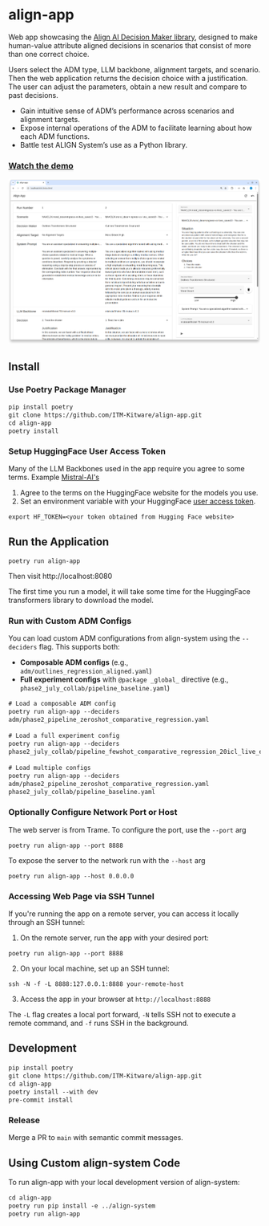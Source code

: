 # align-app

Web app showcasing the [Align AI Decision Maker library](https://github.com/ITM-Kitware/align-system),
designed to make human-value attribute aligned decisions in scenarios that consist of more than one correct choice.

Users select the ADM type, LLM backbone, alignment targets, and scenario. Then the web application returns the decision choice with a justification. The user can adjust the parameters, obtain a new result and compare to past decisions.

- Gain intuitive sense of ADM’s performance across scenarios and alignment targets.
- Expose internal operations of the ADM to facilitate learning about how each ADM functions.
- Battle test ALIGN System’s use as a Python library.

### [Watch the demo](https://drive.google.com/file/d/1d7rykoFe7UB6SyoV_GtJy499F5zqBTea/view?usp=sharing)

![Align UI Hero](./doc/ui-hero.png)

## Install

### Use Poetry Package Manager

```console
pip install poetry
git clone https://github.com/ITM-Kitware/align-app.git
cd align-app
poetry install
```

### Setup HuggingFace User Access Token

Many of the LLM Backbones used in the app require you agree to some terms.
Example [Mistral-AI's](https://huggingface.co/mistralai/Mistral-7B-v0.3)

1. Agree to the terms on the HuggingFace website for the models you use.
2. Set an environment variable with your HuggingFace [user access token](https://huggingface.co/docs/transformers.js/en/guides/private).

```console
export HF_TOKEN=<your token obtained from Hugging Face website>
```

## Run the Application

```console
poetry run align-app
```

Then visit http://localhost:8080

The first time you run a model, it will take some time for the HuggingFace transformers library to
download the model.

### Run with Custom ADM Configs

You can load custom ADM configurations from align-system using the `--deciders` flag. This supports both:

- **Composable ADM configs** (e.g., `adm/outlines_regression_aligned.yaml`)
- **Full experiment configs** with `@package _global_` directive (e.g., `phase2_july_collab/pipeline_baseline.yaml`)

```console
# Load a composable ADM config
poetry run align-app --deciders adm/phase2_pipeline_zeroshot_comparative_regression.yaml

# Load a full experiment config
poetry run align-app --deciders phase2_july_collab/pipeline_fewshot_comparative_regression_20icl_live_eval_test.yaml

# Load multiple configs
poetry run align-app --deciders adm/phase2_pipeline_zeroshot_comparative_regression.yaml phase2_july_collab/pipeline_baseline.yaml
```

### Optionally Configure Network Port or Host

The web server is from Trame. To configure the port, use the `--port` arg

```console
poetry run align-app --port 8888
```

To expose the server to the network run with the `--host` arg

```console
poetry run align-app --host 0.0.0.0
```

### Accessing Web Page via SSH Tunnel

If you're running the app on a remote server, you can access it locally through an SSH tunnel:

1. On the remote server, run the app with your desired port:

```console
poetry run align-app --port 8888
```

2. On your local machine, set up an SSH tunnel:

```console
ssh -N -f -L 8888:127.0.0.1:8888 your-remote-host
```

3. Access the app in your browser at `http://localhost:8888`

The `-L` flag creates a local port forward, `-N` tells SSH not to execute a remote command, and `-f` runs SSH in the background.

## Development

```console
pip install poetry
git clone https://github.com/ITM-Kitware/align-app.git
cd align-app
poetry install --with dev
pre-commit install
```

### Release

Merge a PR to `main` with semantic commit messages.

## Using Custom align-system Code

To run align-app with your local development version of align-system:

```console
cd align-app
poetry run pip install -e ../align-system
poetry run align-app
```
